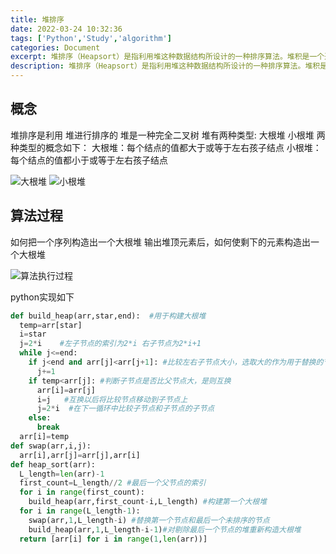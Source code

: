 ```yaml
---
title: 堆排序
date: 2022-03-24 10:32:36
tags: ['Python','Study','algorithm']
categories: Document
excerpt: 堆排序（Heapsort）是指利用堆这种数据结构所设计的一种排序算法。堆积是一个近似完全二叉树的结构，并同时满足堆积的性质：即子结点的键值或索引总是小于（或者大于）它的父节点。堆排序可以说是一种利用堆的概念来排序的选择排序。
description: 堆排序（Heapsort）是指利用堆这种数据结构所设计的一种排序算法。堆积是一个近似完全二叉树的结构，并同时满足堆积的性质：即子结点的键值或索引总是小于（或者大于）它的父节点。堆排序可以说是一种利用堆的概念来排序的选择排序。
---
```

## 概念
堆排序是利用 堆进行排序的
堆是一种完全二叉树
堆有两种类型: 大根堆 小根堆
两种类型的概念如下：
大根堆：每个结点的值都大于或等于左右孩子结点
小根堆：每个结点的值都小于或等于左右孩子结点

![大根堆](https://cdn.jsdelivr.net/gh/waterkingest/image_bed@master/20220324/大根堆.67mflfwi6ys0.webp)
![小根堆](https://cdn.jsdelivr.net/gh/waterkingest/image_bed@master/20220324/小根堆.6tl2qycxbdo.webp)

## 算法过程
如何把一个序列构造出一个大根堆
输出堆顶元素后，如何使剩下的元素构造出一个大根堆

![算法执行过程](https://www.runoob.com/wp-content/uploads/2019/03/heapSort.gif)

python实现如下
```python
def build_heap(arr,star,end):  #用于构建大根堆
  temp=arr[star]
  i=star
  j=2*i    #左子节点的索引为2*i 右子节点为2*i+1
  while j<=end:
    if j<end and arr[j]<arr[j+1]: #比较左右子节点大小，选取大的作为用于替换的节点
      j+=1 
    if temp<arr[j]: #判断子节点是否比父节点大，是则互换
      arr[i]=arr[j]
      i=j   #互换以后将比较节点移动到子节点上
      j=2*i  #在下一循环中比较子节点和子节点的子节点
    else:
      break
  arr[i]=temp
def swap(arr,i,j):
  arr[i],arr[j]=arr[j],arr[i]
def heap_sort(arr):
  L_length=len(arr)-1
  first_count=L_length//2 #最后一个父节点的索引
  for i in range(first_count):
    build_heap(arr,first_count-i,L_length) #构建第一个大根堆
  for i in range(L_length-1):
    swap(arr,1,L_length-i) #替换第一个节点和最后一个未排序的节点
    build_heap(arr,1,L_length-i-1)#对剔除最后一个节点的堆重新构造大根堆
  return [arr[i] for i in range(1,len(arr))]
```